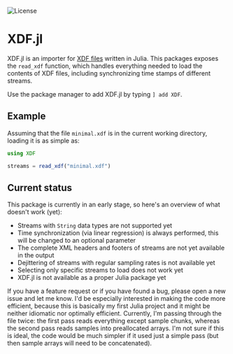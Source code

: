 ![License](https://img.shields.io/github/license/cbrnr/XDF.jl)

XDF.jl
======
XDF.jl is an importer for [XDF files](https://github.com/sccn/xdf/wiki/Specifications) written in Julia. This packages exposes the `read_xdf` function, which handles everything needed to load the contents of XDF files, including synchronizing time stamps of different streams.

Use the package manager to add XDF.jl by typing `] add XDF`.

## Example
Assuming that the file `minimal.xdf` is in the current working directory, loading it is as simple as:
```julia
using XDF

streams = read_xdf("minimal.xdf")
```

## Current status
This package is currently in an early stage, so here's an overview of what doesn't work (yet):

- Streams with `String` data types are not supported yet
- Time synchronization (via linear regression) is always performed, this will be changed to an optional parameter
- The complete XML headers and footers of streams are not yet available in the output
- Dejittering of streams with regular sampling rates is not available yet
- Selecting only specific streams to load does not work yet
- XDF.jl is not available as a proper Julia package yet

If you have a feature request or if you have found a bug, please open a new issue and let me know. I'd be especially interested in making the code more efficient, because this is basically my first Julia project and it might be neither idiomatic nor optimally efficient. Currently, I'm passing through the file twice: the first pass reads everything except sample chunks, whereas the second pass reads samples into preallocated arrays. I'm not sure if this is ideal, the code would be much simpler if it used just a simple pass (but then sample arrays will need to be concatenated).
